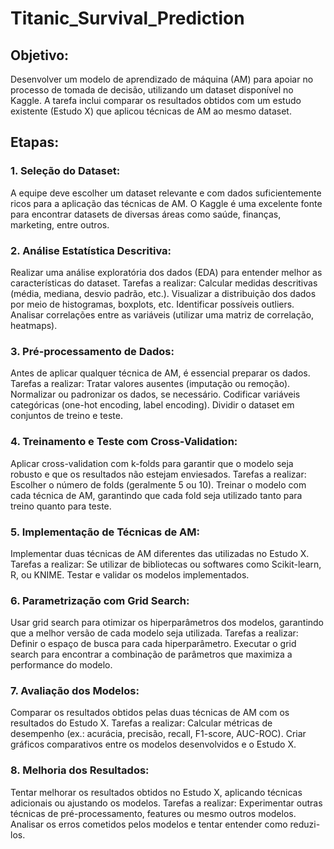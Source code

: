 # Titanic_Survival_Prediction

## Objetivo:
Desenvolver um modelo de aprendizado de máquina (AM) para apoiar no processo de tomada de decisão, utilizando um dataset disponível no Kaggle. A tarefa inclui comparar os resultados obtidos com um estudo existente (Estudo X) que aplicou técnicas de AM ao mesmo dataset.

## Etapas:

### 1. Seleção do Dataset:

A equipe deve escolher um dataset relevante e com dados suficientemente ricos para a aplicação das técnicas de AM. O Kaggle é uma excelente fonte para encontrar datasets de diversas áreas como saúde, finanças, marketing, entre outros.


### 2. Análise Estatística Descritiva:

Realizar uma análise exploratória dos dados (EDA) para entender melhor as características do dataset.
Tarefas a realizar:
Calcular medidas descritivas (média, mediana, desvio padrão, etc.).
Visualizar a distribuição dos dados por meio de histogramas, boxplots, etc.
Identificar possíveis outliers.
Analisar correlações entre as variáveis (utilizar uma matriz de correlação, heatmaps).


### 3. Pré-processamento de Dados:

Antes de aplicar qualquer técnica de AM, é essencial preparar os dados.
Tarefas a realizar:
Tratar valores ausentes (imputação ou remoção).
Normalizar ou padronizar os dados, se necessário.
Codificar variáveis categóricas (one-hot encoding, label encoding).
Dividir o dataset em conjuntos de treino e teste.


### 4. Treinamento e Teste com Cross-Validation:

Aplicar cross-validation com k-folds para garantir que o modelo seja robusto e que os resultados não estejam enviesados.
Tarefas a realizar:
Escolher o número de folds (geralmente 5 ou 10).
Treinar o modelo com cada técnica de AM, garantindo que cada fold seja utilizado tanto para treino quanto para teste.


### 5. Implementação de Técnicas de AM:

Implementar duas técnicas de AM diferentes das utilizadas no Estudo X.
Tarefas a realizar:
Se utilizar de bibliotecas ou softwares como Scikit-learn, R, ou KNIME.
Testar e validar os modelos implementados.


### 6. Parametrização com Grid Search:

Usar grid search para otimizar os hiperparâmetros dos modelos, garantindo que a melhor versão de cada modelo seja utilizada.
Tarefas a realizar:
Definir o espaço de busca para cada hiperparâmetro.
Executar o grid search para encontrar a combinação de parâmetros que maximiza a performance do modelo.


### 7. Avaliação dos Modelos:

Comparar os resultados obtidos pelas duas técnicas de AM com os resultados do Estudo X.
Tarefas a realizar:
Calcular métricas de desempenho (ex.: acurácia, precisão, recall, F1-score, AUC-ROC).
Criar gráficos comparativos entre os modelos desenvolvidos e o Estudo X.


### 8. Melhoria dos Resultados:

Tentar melhorar os resultados obtidos no Estudo X, aplicando técnicas adicionais ou ajustando os modelos.
Tarefas a realizar:
Experimentar outras técnicas de pré-processamento, features ou mesmo outros modelos.
Analisar os erros cometidos pelos modelos e tentar entender como reduzi-los.
